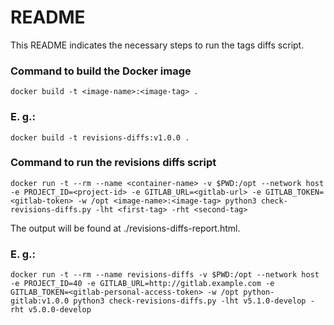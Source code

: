 # README #

This README indicates the necessary steps to run the tags diffs script.

### Command to build the Docker image ###

`docker build -t <image-name>:<image-tag> .`

### E. g.: ###

`docker build -t revisions-diffs:v1.0.0 .`

### Command to run the revisions diffs script ###

`docker run -t --rm --name <container-name> -v $PWD:/opt --network host -e PROJECT_ID=<project-id>
  -e GITLAB_URL=<gitlab-url> -e GITLAB_TOKEN=<gitlab-token> -w /opt <image-name>:<image-tag>
  python3 check-revisions-diffs.py -lht <first-tag> -rht <second-tag>`

The output will be found at ./revisions-diffs-report.html.

### E. g.: ###

`docker run -t --rm --name revisions-diffs -v $PWD:/opt --network host -e PROJECT_ID=40
  -e GITLAB_URL=http://gitlab.example.com -e GITLAB_TOKEN=<gitlab-personal-access-token> -w /opt
  python-gitlab:v1.0.0 python3 check-revisions-diffs.py -lht v5.1.0-develop -rht v5.0.0-develop`
